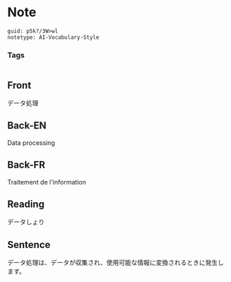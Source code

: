 # Note
```
guid: p5k?/3W>wl
notetype: AI-Vocabulary-Style
```

### Tags
```
```

## Front
データ処理

## Back-EN
Data processing

## Back-FR
Traitement de l'information

## Reading
データしょり

## Sentence
データ処理は、データが収集され、使用可能な情報に変換されるときに発生します。
